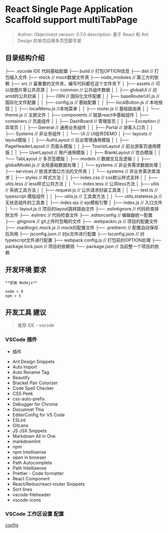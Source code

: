 # React Single Page Application Scaffold support multiTabPage

> Author: Objectivezt
> version: 0.7.0
> description: 基于 React 和 Ant Design 的单页应用多页签脚手架

## 目录结构介绍

├── .vscode  IDE 代码基础配置
├── build   // 打包OPTION信息
├── dist   // 打包输入文件
├── mock    // mock数据文件夹
├── node_modules // 第三方的依赖
├── src  // 最重要的文件夹，编写代码都在这个文件夹下
│   ├── assets // 可以放图片等公共资源
│   ├── common // 公共组件数据
│   │   ├── globalUI // 对antd的公共封装
│   │   ├── i18N // 国际化文件配置
│   │   ├── baseRouterUrl.js // 国际化文件配置
│   │   ├── config.js // 基础配置
│   │   ├── localButton.js // 本地按钮
│   │   ├── localMenu.js  //本地菜单
│   │   ├── router.js  // 基础路由表
│   │   └── theme.js // 主题文件
│   ├── components // 就是react中基础组件
│   ├── containers // 页面组件
│   │   ├── DashBoard // 管理首页
│   │   ├── Exception // 异常页
│   │   ├── General // 通用业务组件
│   │   ├── Portal // 游客入口页
│   │   ├── Systems // 非业务组件
│   │   └── UI // UI组件DEMO
│   ├── layouts // layout模版
│   │   ├── AuthLayout // 后台管理通用模版
│   │   ├── PageHeaderLayout // 页面头模版
│   │   ├── TouristLayout // 前台游客页通用模版
│   │   ├── UserLayout // 用户通用模版
│   │   ├── BlankLayout // 空白模版
│   │   └── TabLayout // 多页签模版
│   ├── models // 数据交互及逻辑
│   │   ├── globalModel.js // 全局基础数据处理
│   │   └── systems // 非业务需求数据处理
│   ├── services // 放请求借口方法的文件夹
│   │   └── systems // 非业务需求类请求
│   ├── styles // 样式方法
│   │   ├── index.css // css默认样式支持
│   │   ├── utils.less // less样式公共方法
│   │   └── index.less // 公共less方法
│   ├── utils // 系统工具方法
│   │   ├── request.js // 公共请求封装工具类
│   │   ├── test.ts // typescript 模版组件
│   │   ├── utils.js // 工具类方法
│   │   └── utils.stateless.js // 无状态组件的工具类
│   ├── index.ejs // ejs模板引擎
│   ├── index.js // 入口文件
│   └── layout.js // 项目的layout跳转路由文件
├── .eslintignore // 代码检查排除文件
├── .eslintrc // 代码检查文件
├── .editorconfig // 编辑器统一配置
├── .gitignore // git上传时忽略的文件
├── .webpackrc.js // 项目的配置文件
├── .roadhogrc.mock.js // mock的配置文件
├── .prettierrc // 配置自动保存后风格
├── jsconfig.json // 对js文件进行配置
├── tsconfig.json // 对typescript文件进行配置
├── webpack.config.js // 打包前的OPTION处理
├── package.lock.json // 项目的依赖锁
└── package.json // 当前整一个项目的依赖

## 开发环境 要求

    **安装 Nodejs**

    node > 8
    npm > 5

## 开发工具 建议

> 推荐 IDE - vscode

### VSCode 插件

-   插件
  
*   Ant Design Snippets
*   Auto Import
*   Auto Rename Tag
*   Beautify
*   Bracket Pair Colorizer
*   Code Spell Checker
*   CSS Peek
*   css-auto-prefix
*   Debugger for Chrome
*   Documnet This
*   EditerConfig for VS Code
*   ESLint
*   GitLens
*   JS JSX Snippets
*   Markdown All in One
*   markdownlint
*   npm
*   npm Intellisense
*   open in browser
*   Path Autocomplete
*   Path Intellisense
*   Prettier - Code formatter
*   React Component
*   React/Redux/react-router Snippets
*   Sort lines
*   vscode-fileheader
*   vscode-icons

### VSCode 工作区设置 配置

[config](.vscode/settings.json)
